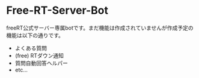 # Free-RT-Server-Bot
freeRT公式サーバー専属botです。まだ機能は作成されていませんが作成予定の機能は以下の通りです。
* よくある質問
* (free) RTダウン通知
* 質問自動回答ヘルパー
* etc...
